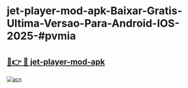 # jet-player-mod-apk-Baixar-Gratis-Ultima-Versao-Para-Android-IOS-2025-#pvmia

# <h2><a href="https://ainizakaria.my?title=jet-player-mod-apk&ref=22M">🔗👉 🔴 jet-player-mod-apk</a></h2>

[![acn](https://github.com/user-attachments/assets/0f9c940e-d8b0-45ae-aac7-cd30a18b3e1c)](https://ainizakaria.my?title=jet-player-mod-apk&ref=22M)

